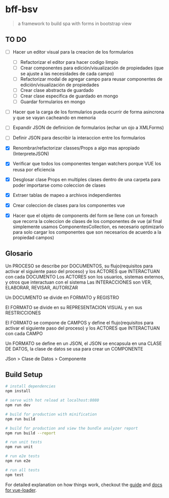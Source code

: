 # bff-bsv

> a framework to build spa with forms in bootstrap view

## TO DO
- [ ] Hacer un editor visual para la creacion de los formularios
	- [ ] Refactorizar el editor para hacer codigo limpio
	- [ ] Crear componentes para edición/visualización de propiedades (que se ajuste a las necesidades de cada campo)
	- [ ] Refactorizar modal de agregar campo para reusar componentes de edición/visualización de propiedades
	- [ ] Crear clase abstracta de guardado
	- [ ] Crear clase especifica de guardado en mongo
	- [ ] Guardar formularios en mongo
- [ ] Hacer que la carga de los formularios pueda ocurrir de forma asincrona y que se vayan cacheando en memoria
- [ ] Expandir JSON de definicion de formularios (echar un ojo a XMLForms)
- [ ] Definir JSON para describir la interaccion entre los formularios
- [X] Renombrar/refactorizar classes/Props a algo mas apropiado (InterpreteJSON)
- [X] Verificar que todos los componentes tengan watchers porque VUE los reusa por eficiencia
- [X] Desglosar clase Props en multiples clases dentro de una carpeta para poder importarse como coleccion de clases
- [X] Extraer tablas de mapeo a archivos independientes
- [X] Crear coleccion de clases para los componentes vue
- [X] Hacer que el objeto de components del form se llene con un foreach que recorra la coleccion de clases de los componentes de vue (al final simplemente usamos ComponentesCollection, es necesario optimizarlo para solo cargar los componentes que son necesarios de acuerdo a la propiedad campos)


## Glosario
Un PROCESO se describe por DOCUMENTOS, su flujo(requisitos para activar el siguiente paso del proceso) y los ACTORES que INTERACTUAN con cada DOCUMENTO
	Los ACTORES son los usuarios, sistemas externos, y otros que interactuan con el sistema
	Las INTERACCIONES son VER, ELABORAR, REVISAR, AUTORIZAR

Un DOCUMENTO se divide en FORMATO y REGISTRO


El FORMATO se divide en su REPRESENTACION VISUAL y en sus RESTRICCIONES

El FORMATO se compone de CAMPOS y define el flujo(requisitos para activar el siguiente paso del proceso) y los ACTORES que INTERACTUAN con cada CAMPO


Un FORMATO se define en un JSON, el JSON se encapsula en una CLASE DE DATOS, la clase de datos se usa para crear un COMPONENTE

JSon > Clase de Datos > Componente

## Build Setup

``` bash
# install dependencies
npm install

# serve with hot reload at localhost:8080
npm run dev

# build for production with minification
npm run build

# build for production and view the bundle analyzer report
npm run build --report

# run unit tests
npm run unit

# run e2e tests
npm run e2e

# run all tests
npm test
```

For detailed explanation on how things work, checkout the [guide](http://vuejs-templates.github.io/webpack/) and [docs for vue-loader](http://vuejs.github.io/vue-loader).
